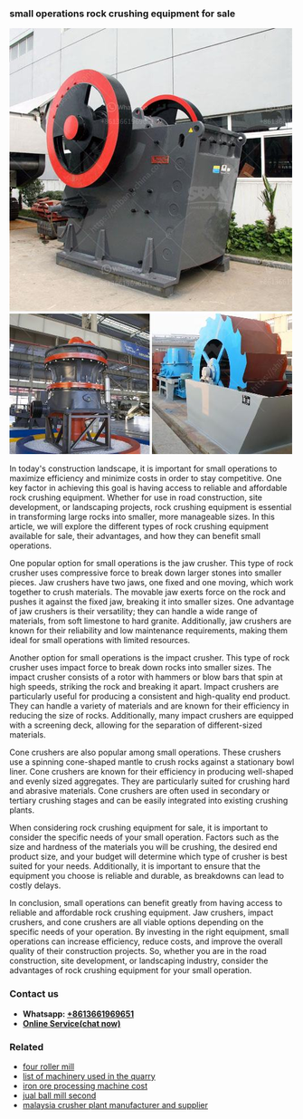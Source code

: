 <h3>small operations rock crushing equipment for sale</h3><img src='1708323010.jpg' alt=''><p>In today's construction landscape, it is important for small operations to maximize efficiency and minimize costs in order to stay competitive. One key factor in achieving this goal is having access to reliable and affordable rock crushing equipment. Whether for use in road construction, site development, or landscaping projects, rock crushing equipment is essential in transforming large rocks into smaller, more manageable sizes. In this article, we will explore the different types of rock crushing equipment available for sale, their advantages, and how they can benefit small operations.</p><p>One popular option for small operations is the jaw crusher. This type of rock crusher uses compressive force to break down larger stones into smaller pieces. Jaw crushers have two jaws, one fixed and one moving, which work together to crush materials. The movable jaw exerts force on the rock and pushes it against the fixed jaw, breaking it into smaller sizes. One advantage of jaw crushers is their versatility; they can handle a wide range of materials, from soft limestone to hard granite. Additionally, jaw crushers are known for their reliability and low maintenance requirements, making them ideal for small operations with limited resources.</p><p>Another option for small operations is the impact crusher. This type of rock crusher uses impact force to break down rocks into smaller sizes. The impact crusher consists of a rotor with hammers or blow bars that spin at high speeds, striking the rock and breaking it apart. Impact crushers are particularly useful for producing a consistent and high-quality end product. They can handle a variety of materials and are known for their efficiency in reducing the size of rocks. Additionally, many impact crushers are equipped with a screening deck, allowing for the separation of different-sized materials.</p><p>Cone crushers are also popular among small operations. These crushers use a spinning cone-shaped mantle to crush rocks against a stationary bowl liner. Cone crushers are known for their efficiency in producing well-shaped and evenly sized aggregates. They are particularly suited for crushing hard and abrasive materials. Cone crushers are often used in secondary or tertiary crushing stages and can be easily integrated into existing crushing plants.</p><p>When considering rock crushing equipment for sale, it is important to consider the specific needs of your small operation. Factors such as the size and hardness of the materials you will be crushing, the desired end product size, and your budget will determine which type of crusher is best suited for your needs. Additionally, it is important to ensure that the equipment you choose is reliable and durable, as breakdowns can lead to costly delays.</p><p>In conclusion, small operations can benefit greatly from having access to reliable and affordable rock crushing equipment. Jaw crushers, impact crushers, and cone crushers are all viable options depending on the specific needs of your operation. By investing in the right equipment, small operations can increase efficiency, reduce costs, and improve the overall quality of their construction projects. So, whether you are in the road construction, site development, or landscaping industry, consider the advantages of rock crushing equipment for your small operation.</p><h3>Contact us</h3><ul><li><strong>Whatsapp:&nbsp;<a href="https://wa.me/8613661969651">+8613661969651</a></strong></li><li><a href="https://swt.shibang-china.com/?git&amp;zhl&amp;small operations rock crushing equipment for sale"><strong>Online Service(chat now)</strong></a></li></ul><h3>Related</h3><ul><li><a href='four roller mill.md'>four roller mill</a></li><li><a href='list of machinery used in the quarry.md'>list of machinery used in the quarry</a></li><li><a href='iron ore processing machine cost.md'>iron ore processing machine cost</a></li><li><a href='jual ball mill second.md'>jual ball mill second</a></li><li><a href='malaysia crusher plant manufacturer and supplier.md'>malaysia crusher plant manufacturer and supplier</a></li></ul>
